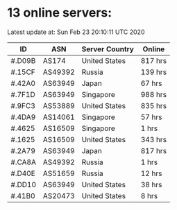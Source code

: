 # 13 online servers:

Latest update at: Sun Feb 23 20:10:11 UTC 2020

| ID | ASN | Server Country | Online |
| -- | --- | -------------- | ------ |
| #.D09B | AS174 | United States | 817 hrs |
| #.15CF | AS49392 | Russia | 139 hrs |
| #.42A0 | AS63949 | Japan | 67 hrs |
| #.7F1D | AS63949 | Singapore | 988 hrs |
| #.9FC3 | AS53889 | United States | 835 hrs |
| #.4DA9 | AS14061 | Singapore | 57 hrs |
| #.4625 | AS16509 | Singapore | 1 hrs |
| #.1625 | AS16509 | United States | 343 hrs |
| #.2A79 | AS63949 | Japan | 817 hrs |
| #.CA8A | AS49392 | Russia | 1 hrs |
| #.D40E | AS51659 | Russia | 12 hrs |
| #.DD10 | AS63949 | United States | 38 hrs |
| #.41B0 | AS20473 | United States | 8 hrs |

